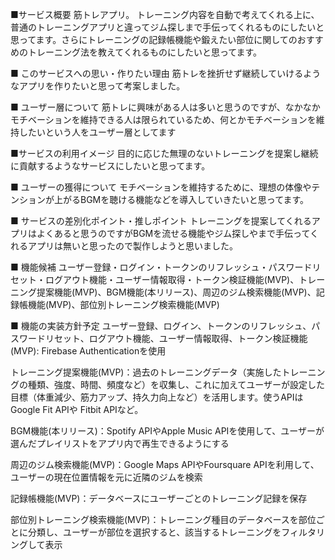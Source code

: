 ■サービス概要
筋トレアプリ。
トレーニング内容を自動で考えてくれる上に、普通のトレーニングアプリと違ってジム探しまで手伝ってくれるものにしたいと思ってます。さらにトレーニングの記録帳機能や鍛えたい部位に関してのおすすめのトレーニング法を教えてくれるものにしたいと思ってます。

■ このサービスへの思い・作りたい理由
筋トレを挫折せず継続していけるようなアプリを作りたいと思って考案しました。

■ ユーザー層について
筋トレに興味がある人は多いと思うのですが、なかなかモチベーションを維持できる人は限られているため、何とかモチベーションを維持したいという人をユーザー層としてます

■サービスの利用イメージ
目的に応じた無理のないトレーニングを提案し継続に貢献するようなサービスにしたいと思ってます。

■ ユーザーの獲得について
モチベーションを維持するために、理想の体像やテンションが上がるBGMを聴ける機能などを導入していきたいと思ってます。

■ サービスの差別化ポイント・推しポイント
トレーニングを提案してくれるアプリはよくあると思うのですがBGMを流せる機能やジム探しやまで手伝ってくれるアプリは無いと思ったので製作しようと思いました。

■ 機能候補
ユーザー登録・ログイン・トークンのリフレッシュ・パスワードリセット・ログアウト機能・ユーザー情報取得・トークン検証機能(MVP)、トレーニング提案機能(MVP)、BGM機能(本リリース)、周辺のジム検索機能(MVP)、記録帳機能(MVP)、部位別トレーニング検索機能(MVP)

■ 機能の実装方針予定
ユーザー登録、ログイン、トークンのリフレッシュ、パスワードリセット、ログアウト機能、ユーザー情報取得、トークン検証機能(MVP): Firebase Authenticationを使用

トレーニング提案機能(MVP)：過去のトレーニングデータ（実施したトレーニングの種類、強度、時間、頻度など）を収集し、これに加えてユーザーが設定した目標（体重減少、筋力アップ、持久力向上など）を活用します。使うAPIはGoogle Fit APIや Fitbit APIなど。

BGM機能(本リリース)：Spotify APIやApple Music APIを使用して、ユーザーが選んだプレイリストをアプリ内で再生できるようにする

周辺のジム検索機能(MVP)：Google Maps APIやFoursquare APIを利用して、ユーザーの現在位置情報を元に近隣のジムを検索

記録帳機能(MVP)：データベースにユーザーごとのトレーニング記録を保存

部位別トレーニング検索機能(MVP)：トレーニング種目のデータベースを部位ごとに分類し、ユーザーが部位を選択すると、該当するトレーニングをフィルタリングして表示